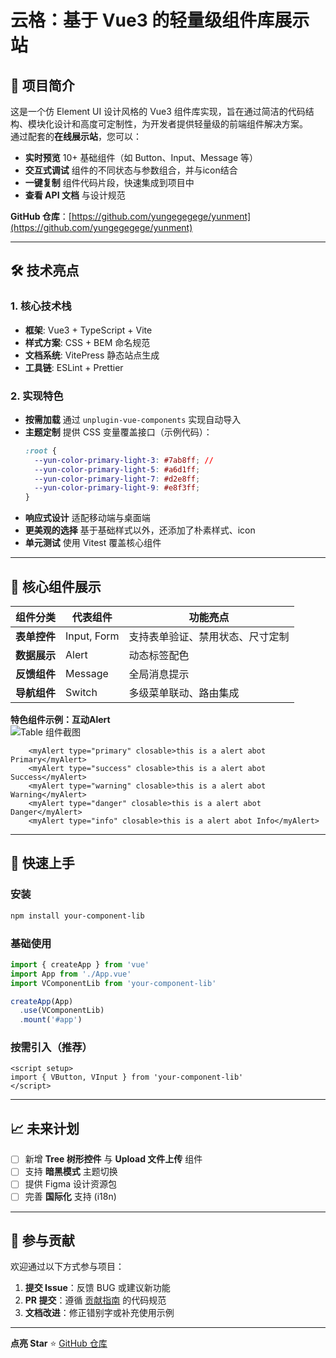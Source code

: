 # **云格：基于 Vue3 的轻量级组件库展示站**

## 🌟 项目简介
这是一个仿 Element UI 设计风格的 Vue3 组件库实现，旨在通过简洁的代码结构、模块化设计和高度可定制性，为开发者提供轻量级的前端组件解决方案。  
通过配套的**在线展示站**，您可以：
- **实时预览** 10+ 基础组件（如 Button、Input、Message 等）  
- **交互式调试** 组件的不同状态与参数组合，并与icon结合  
- **一键复制** 组件代码片段，快速集成到项目中  
- **查看 API 文档** 与设计规范  

**GitHub 仓库**：[https://github.com/yungegegege/yunment](https://github.com/yungegegege/yunment)  

---

## 🛠️ 技术亮点
### 1. 核心技术栈
- **框架**: Vue3 + TypeScript + Vite  
- **样式方案**: CSS + BEM 命名规范  
- **文档系统**: VitePress 静态站点生成  
- **工具链**: ESLint + Prettier

### 2. 实现特色
- **按需加载** 通过 `unplugin-vue-components` 实现自动导入  
- **主题定制** 提供 CSS 变量覆盖接口（示例代码）：
  ```css
  :root {
    --yun-color-primary-light-3: #7ab8ff; //
    --yun-color-primary-light-5: #a6d1ff; 
    --yun-color-primary-light-7: #d2e8ff;  
    --yun-color-primary-light-9: #e8f3ff;  
  }
  ```
- **响应式设计** 适配移动端与桌面端  
- **更美观的选择** 基于基础样式以外，还添加了朴素样式、icon
- **单元测试** 使用 Vitest 覆盖核心组件  

---

## 🎯 核心组件展示
| 组件分类 | 代表组件 | 功能亮点 |
|---------|----------|---------|
| **表单控件** | Input, Form | 支持表单验证、禁用状态、尺寸定制 |
| **数据展示** | Alert  | 动态标签配色 |
| **反馈组件** | Message | 全局消息提示 |
| **导航组件** | Switch| 多级菜单联动、路由集成 |

**特色组件示例：互动Alert**  
![Table 组件截图](/image.png)  
```vue
    <myAlert type="primary" closable>this is a alert abot Primary</myAlert>
    <myAlert type="success" closable>this is a alert abot Success</myAlert>
    <myAlert type="warning" closable>this is a alert abot Warning</myAlert>
    <myAlert type="danger" closable>this is a alert abot Danger</myAlert>
    <myAlert type="info" closable>this is a alert abot Info</myAlert>
```

---

## 🚀 快速上手
### 安装
```bash
npm install your-component-lib
```

### 基础使用
```js
import { createApp } from 'vue'
import App from './App.vue'
import VComponentLib from 'your-component-lib'

createApp(App)
  .use(VComponentLib)
  .mount('#app')
```

### 按需引入（推荐）
```vue
<script setup>
import { VButton, VInput } from 'your-component-lib'
</script>
```

---

## 📈 未来计划
- [ ] 新增 **Tree 树形控件** 与 **Upload 文件上传** 组件  
- [ ] 支持 **暗黑模式** 主题切换  
- [ ] 提供 Figma 设计资源包  
- [ ] 完善 **国际化** 支持 (i18n)  

---

## 🤝 参与贡献
欢迎通过以下方式参与项目：
1. **提交 Issue**：反馈 BUG 或建议新功能  
2. **PR 提交**：遵循 [贡献指南](贡献文档链接) 的代码规范  
3. **文档改进**：修正错别字或补充使用示例  

---

**点亮 Star** ⭐️ [GitHub 仓库](https://github.com/your-repo)  